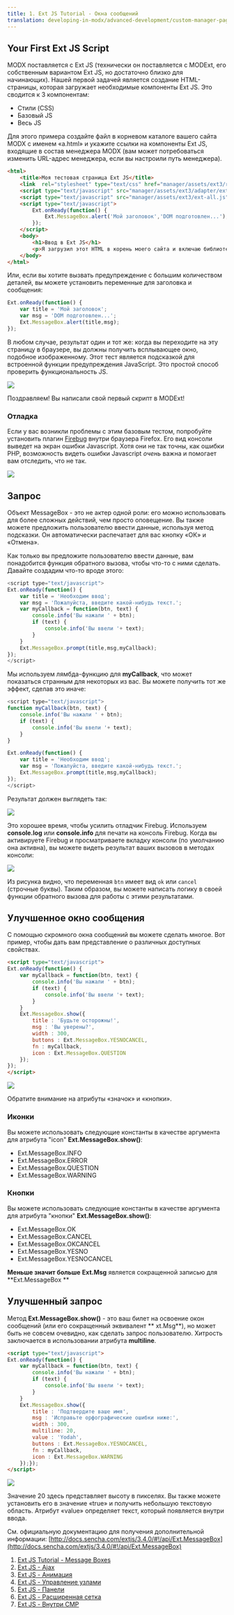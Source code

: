 ```yaml
---
title: 1. Ext JS Tutorial - Окна сообщений
translation: developing-in-modx/advanced-development/custom-manager-pages/modext/modext-tutorials/1.-ext-js-tutorial-message-boxes
---
```


## Your First Ext JS Script

MODX поставляется с Ext JS (технически он поставляется с MODExt, его собственным вариантом Ext JS, но достаточно близко для начинающих). Нашей первой задачей является создание HTML-страницы, которая загружает необходимые компоненты Ext JS. Это сводится к 3 компонентам:

- Стили (CSS)
- Базовый JS
- Весь JS

Для этого примера создайте файл в корневом каталоге вашего сайта MODX с именем «a.html» и укажите ссылки на компоненты Ext JS, входящие в состав менеджера MODX (вам может потребоваться изменить URL-адрес менеджера, если вы настроили путь менеджера).

```html
<html>
    <title>Моя тестовая страница Ext JS</title>
    <link  rel="stylesheet" type="text/css" href="manager/assets/ext3/resources/css/ext-all.css" />
    <script type="text/javascript" src="manager/assets/ext3/adapter/ext/ext-base.js"></script>
    <script type="text/javascript" src="manager/assets/ext3/ext-all.js"></script>
    <script type="text/javascript">
        Ext.onReady(function() {
            Ext.MessageBox.alert('Мой заголовок','DOM подготовлен...');
        });
    </script>
    <body>
        <h1>Ввод в Ext JS</h1>
        <p>Я загрузил этот HTML в корень моего сайта и включаю библиотеки Ext JS, которые поставляются вместе с менеджером MODX.</p>
    </body>
</html>
```

Или, если вы хотите вызвать предупреждение с большим количеством деталей, вы можете установить переменные для заголовка и сообщения:

```javascript
Ext.onReady(function() {
    var title = 'Мой заголовок';
    var msg = 'DOM подготовлен...';
    Ext.MessageBox.alert(title,msg);
});
```

В любом случае, результат один и тот же: когда вы переходите на эту страницу в браузере, вы должны получить всплывающее окно, подобное изображенному. Этот тест является подсказкой для встроенной функции предупреждения JavaScript. Это простой способ проверить функциональность JS.

![](/download/attachments/46137362/ext_js_dom.jpg?version=1&modificationDate=1370294054000)

Поздравляем! Вы написали свой первый скрипт в MODExt!

### Отладка

Если у вас возникли проблемы с этим базовым тестом, попробуйте установить плагин [Firebug](http://getfirebug.com/) внутри браузера Firefox. Его вид консоли выведет на экран ошибки Javascript. Хотя они не так точны, как ошибки PHP, возможность видеть ошибки Javascript *очень* важна и помогает вам отследить, что не так.

![](/download/attachments/46137362/ext_js_firebug.jpg?version=1&modificationDate=1370294054000)

## Запрос

Объект MessageBox - это не актер одной роли: его можно использовать для более сложных действий, чем просто оповещение. Вы также можете предложить пользователю ввести данные, используя метод подсказки. Он автоматически распечатает для вас кнопку «ОК» и «Отмена».

Как только вы предложите пользователю ввести данные, вам понадобится функция обратного вызова, чтобы что-то с ними сделать. Давайте создадим что-то вроде этого:

```javascript
<script type="text/javascript">
Ext.onReady(function() {
    var title = 'Необходим ввод';
    var msg = 'Пожалуйста, введите какой-нибудь текст.';
    var myCallback = function(btn, text) {
        console.info('Вы нажали ' + btn);
        if (text) {
            console.info('Вы ввели '+ text);
        }
    }
    Ext.MessageBox.prompt(title,msg,myCallback);
});
</script>
```

Мы используем лямбда-функцию для **myCallback**, что может показаться странным для некоторых из вас. Вы можете получить тот же эффект, сделав это иначе:

```javascript
<script type="text/javascript">
function myCallback(btn, text) {
    console.info('Вы нажали ' + btn);
    if (text) {
        console.info('Вы ввели '+ text);
    }
}

Ext.onReady(function() {
    var title = 'Необходим ввод';
    var msg = 'Пожалуйста, введите какой-нибудь текст.';
    Ext.MessageBox.prompt(title,msg,myCallback);
});
</script>
```

Результат должен выглядеть так:

![](/download/attachments/46137362/ExtJS+Prompt.jpg?version=1&modificationDate=1371179583000)

Это хорошее время, чтобы усилить отладчик Firebug. Используем **console.log** или **console.info** для печати на консоль Firebug. Когда вы активируете Firebug и просматриваете вкладку консоли (по умолчанию она активна), вы можете видеть результат ваших вызовов в методах консоли:

![](/download/attachments/46137362/ExtJS+Firebug.jpg?version=1&modificationDate=1371179862000)

Из рисунка видно, что переменная `btn` имеет вид `ok` или `cancel` (строчные буквы). Таким образом, вы можете написать логику в своей функции обратного вызова для работы с этими результатами.

## Улучшенное окно сообщения

С помощью скромного окна сообщений вы можете сделать многое. Вот пример, чтобы дать вам представление о различных доступных свойствах.

```html
<script type="text/javascript">
Ext.onReady(function() {
    var myCallback = function(btn, text) {
        console.info('Вы нажали ' + btn);
        if (text) {
            console.info('Вы ввели '+ text);
        }
    }
    Ext.MessageBox.show({
        title : 'Будьте осторожны!',
        msg : 'Вы уверены?',
        width : 300,
        buttons : Ext.MessageBox.YESNOCANCEL,
        fn : myCallback,
        icon : Ext.MessageBox.QUESTION
    });
});
</script>
```

![](/download/attachments/46137362/Ext+JS+Question.jpg?version=1&modificationDate=1371181553000)

Обратите внимание на атрибуты «значок» и «кнопки».

### Иконки

Вы можете использовать следующие константы в качестве аргумента для атрибута "icon" **Ext.MessageBox.show()**:

- Ext.MessageBox.INFO
- Ext.MessageBox.ERROR
- Ext.MessageBox.QUESTION
- Ext.MessageBox.WARNING

### Кнопки

Вы можете использовать следующие константы в качестве аргумента для атрибута "кнопки" **Ext.MessageBox.show()**:

- Ext.MessageBox.OK
- Ext.MessageBox.CANCEL
- Ext.MessageBox.OKCANCEL
- Ext.MessageBox.YESNO
- Ext.MessageBox.YESNOCANCEL

**Меньше значит больше**
**Ext.Msg** является сокращенной записью для **Ext.MessageBox **

## Улучшенный запрос

Метод **Ext.MessageBox.show()** - это ваш билет на освоение окон сообщений (или его сокращенный эквивалент ** xt.Msg**), но может быть не совсем очевидно, как сделать запрос пользователю. Хитрость заключается в использовании атрибута **multiline**.

```html
<script type="text/javascript">
Ext.onReady(function() {
    var myCallback = function(btn, text) {
        console.info('Вы нажали ' + btn);
        if (text) {
            console.info('Вы ввели '+ text);
        }
    }
    Ext.MessageBox.show({
        title : 'Подтвердите ваше имя',
        msg : 'Исправьте орфографические ошибки ниже:',
        width : 300,
        multiline: 20,
        value : 'Yodah',
        buttons : Ext.MessageBox.YESNOCANCEL,
        fn : myCallback,
        icon : Ext.MessageBox.WARNING
    });});
</script>
```

![](/download/attachments/46137362/Ext+JS+Yodah.jpg?version=1&modificationDate=1371181482000)

Значение 20 здесь представляет высоту в пикселях. Вы также можете установить его в значение «true» и получить небольшую текстовую область. Атрибут «value»  определяет текст, который появляется внутри ввода.

См. официальную документацию для получения дополнительной информации: [http://docs.sencha.com/extjs/3.4.0/#!/api/Ext.MessageBox](http://docs.sencha.com/extjs/3.4.0/#!/api/Ext.MessageBox)

1. [Ext JS Tutorial - Message Boxes](extending-modx/custom-manager-pages/modext/modext-tutorials/1.-ext-js-tutorial-message-boxes)
2. [Ext JS - Ajax](extending-modx/custom-manager-pages/modext/modext-tutorials/2.-ext-js-tutorial-ajax-include)
3. [Ext JS - Анимация](extending-modx/custom-manager-pages/modext/modext-tutorials/3.-ext-js-tutorial-animation)
4. [Ext JS - Управление узлами](extending-modx/custom-manager-pages/modext/modext-tutorials/4.-ext-js-tutorial-manipulating-nodes)
5. [Ext JS - Панели](extending-modx/custom-manager-pages/modext/modext-tutorials/5.-ext-js-tutorial-panels)
6. [Ext JS - Расширенная сетка](extending-modx/custom-manager-pages/modext/modext-tutorials/7.-ext-js-tutoral-advanced-grid)
7. [Ext JS - Внутри CMP](extending-modx/custom-manager-pages/modext/modext-tutorials/8.-ext-js-tutorial-inside-a-cmp)
